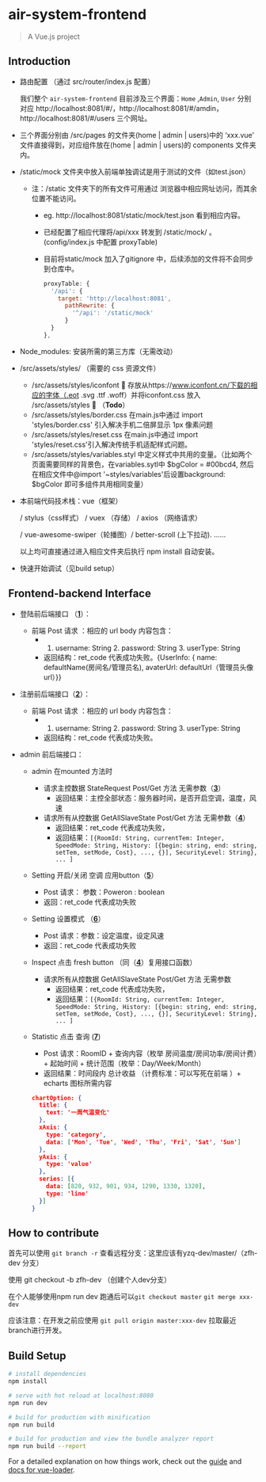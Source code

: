 # air-system-frontend

> A Vue.js project

## Introduction

-   路由配置 （通过 src/router/index.js 配置）

    我们整个 `air-system-frontend` 目前涉及三个界面：`Home` ,`Admin`, `User` 分别对应 http://localhost:8081/#/，http://localhost:8081/#/amdin， http://localhost:8081/#/users 三个网址。

-   三个界面分别由 /src/pages 的文件夹(home | admin | users)中的 ‘xxx.vue’  文件直接得到，对应组件放在(home | admin | users)的 components 文件夹内。

-   /static/mock 文件夹中放入前端单独调试是用于测试的文件（如test.json）

    -   注：/static 文件夹下的所有文件可用通过 浏览器中相应网址访问，而其余位置不能访问。

        -   eg. http://localhost:8081/static/mock/test.json 看到相应内容。

        -   已经配置了相应代理将/api/xxx 转发到 /static/mock/ 。(config/index.js 中配置 proxyTable)

        -   目前将static/mock 加入了gitignore 中，后续添加的文件将不会同步到仓库中。
        
            ```javascript
            proxyTable: {
              '/api': {
                target: 'http://localhost:8081',
                  pathRewrite: {
                    '^/api': '/static/mock'
                  }
              }
            },
            ```

-   Node_modules: 安装所需的第三方库（无需改动）

-   /src/assets/styles/ （需要的 css 资源文件）

    -   /src/assets/styles/iconfont 📁 存放从https://www.iconfont.cn/下载的相应的字体（.eot .svg .ttf .woff）并将iconfont.css 放入 /src/assets/styles 📁 （**Todo**）
    -   /src/assets/styles/border.css 在main.js中通过 import 'styles/border.css' 引入解决手机二倍屏显示 1px 像素问题 
    -   /src/assets/styles/reset.css 在main.js中通过 import 'styles/reset.css'引入解决传统手机适配样式问题。
    -   /src/assets/styles/variables.styl 中定义样式中共用的变量。（比如两个页面需要同样的背景色，在variables.sytl中 \$bgColor = #00bcd4, 然后在相应文件中@import '~styles/variables'后设置background: \$bgColor 即可多组件共用相同变量）

-   本前端代码技术栈：vue（框架）

     / stylus（css样式） / vuex （存储） / axios （网络请求）

     / vue-awesome-swiper（轮播图）/ better-scroll (上下拉动).   ......

     以上均可直接通过进入相应文件夹后执行 npm install 自动安装。

-   快速开始调试（见build setup）

## Frontend-backend Interface

-   登陆前后端接口 （**<u>1</u>**）：

    -   前端 Post 请求 ：相应的 url body 内容包含：
        -   1.  username: String 2. password: String 3. userType: String
        -   返回结构：ret_code 代表成功失败。{UserInfo: { name: defaultName(房间名/管理员名), avaterUrl: defaultUrl（管理员头像url）}}

-   注册前后端接口（**<u>2</u>**）：

    -   前端 Post 请求 ：相应的 url body 内容包含：
        -   1.  username: String 2. password: String 3. userType: String
        -   返回结构：ret_code 代表成功失败。

-   admin 前后端接口：

    -   admin 在mounted 方法时

        -   请求主控数据 StateRequest Post/Get 方法 无需参数（**<u>3</u>**）
            -   返回结果：主控全部状态：服务器时间，是否开启空调，温度，风速
        -   请求所有从控数据 GetAllSlaveState Post/Get 方法 无需参数（**<u>4</u>**）
            -   返回结果：ret_code 代表成功失败，
            -   返回结果：`[{RoomId: String, currentTem: Integer, SpeedMode: String, History: [{begin: string, end: string, setTem, setMode, Cost}, ..., {}], SecurityLevel: String}, ... ]`

    -   Setting 开启/关闭 空调 应用button（**<u>5</u>**）

        -   Post 请求： 参数：Poweron : boolean 
        -   返回：ret_code 代表成功失败

    -   Setting 设置模式 （**<u>6</u>**）

        -   Post 请求：参数：设定温度，设定风速
        -   返回：ret_code 代表成功失败

    -   Inspect 点击 fresh button  （同（**<u>4</u>**）复用接口函数）

        -   请求所有从控数据 GetAllSlaveState Post/Get 方法 无需参数
            -   返回结果：ret_code 代表成功失败，
            -   返回结果：`[{RoomId: String, currentTem: Integer, SpeedMode: String, History: [{begin: string, end: string, setTem, setMode, Cost}, ..., {}], SecurityLevel: String}, ... ]`

    -   Statistic 点击 查询 (**<u>7</u>**)

        -   Post 请求：RoomID + 查询内容（枚举 房间温度/房间功率/房间计费）+ 起始时间 + 统计范围（枚举：Day/Week/Month）
        -   返回结果：时间段内 总计收益 （计费标准：可以写死在前端 ）+ echarts 图标所需内容

        ```json
        chartOption: {
          title: {
            text: '一周气温变化'
          },
          xAxis: {
            type: 'category',
            data: ['Mon', 'Tue', 'Wed', 'Thu', 'Fri', 'Sat', 'Sun']
          },
          yAxis: {
            type: 'value'
          },
          series: [{
            data: [820, 932, 901, 934, 1290, 1330, 1320],
            type: 'line'
          }]
        }
        ```



## How to contribute 

首先可以使用 `git branch -r` 查看远程分支：这里应该有yzq-dev/master/（zfh-dev 分支）

使用 git checkout -b zfh-dev （创建个人dev分支）

在个人能够使用npm run dev 跑通后可以`git checkout master` `git merge xxx-dev` 

应该注意：在开发之前应使用 `git pull origin master:xxx-dev` 拉取最近branch进行开发。

## Build Setup

``` bash
# install dependencies
npm install

# serve with hot reload at localhost:8080
npm run dev

# build for production with minification
npm run build

# build for production and view the bundle analyzer report
npm run build --report
```

For a detailed explanation on how things work, check out the [guide](http://vuejs-templates.github.io/webpack/) and [docs for vue-loader](http://vuejs.github.io/vue-loader).
